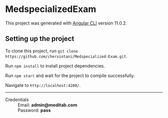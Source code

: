 # MedspecializedExam

This project was generated with [Angular CLI](https://github.com/angular/angular-cli) version 11.0.2.

## Setting up the project

To clone this project, run `git clone https://github.com/chervintani/Medspecialized-Exam.git`.

Run `npm install` to install project dependencies.

Run `npm start` and wait for the project to compile successfully.

Navigate to `http://localhost:4200/`.

***

<dl>
  <dt>Credentials</dt>

  <dd>Email: <b>admin@meditab.com</b></dd>
  <dd>Password: <b>pass</b></dd>
</dl>
